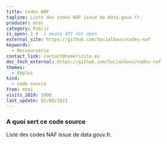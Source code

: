 ```yaml
---
title: Codes NAF
tagline: Liste des codes NAF issue de data.gouv.fr.
producer: mtei
category: Public
is_open: 1 # -1 means API not open
external_site: https://github.com/SocialGouv/codes-naf
keywords:
  - Ressourcerie
contact_link: contact@numericite.eu
doc_tech_external: https://github.com/SocialGouv/codes-naf
themes:
  - Emploi
kind:
  - code source
from: mtei
visits_2019: 1000
last_update: 02/08/2021
---
```


### A quoi sert ce code source

Liste des codes NAF issue de data.gouv.fr.
